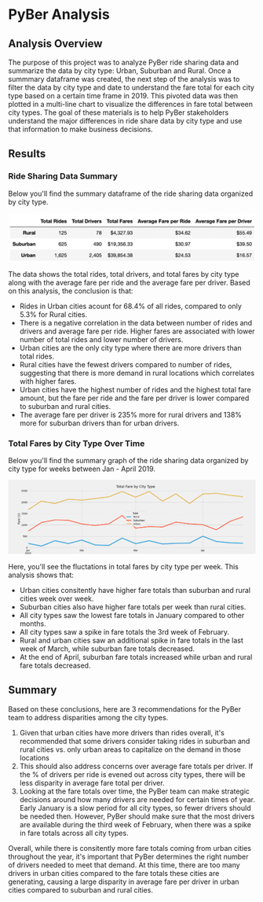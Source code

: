 # PyBer Analysis

## Analysis Overview
The purpose of this project was to analyze PyBer ride sharing data and summarize the data by city type: Urban, Suburban and Rural. Once a summmary dataframe was created, the next step of the analysis was to filter the data by city type and date to understand the fare total for each city type based on a certain time frame in 2019. This pivoted data was then plotted in a multi-line chart to visualize the differences in fare total between city types. The goal of these materials is to help PyBer stakeholders understand the major differences in ride share data by city type and use that information to make business decisions.

## Results

### Ride Sharing Data Summary
Below you'll find the summary dataframe of the ride sharing data organized by city type.

![PyBer_summary_2](analysis/PyBer_summary_2.png)

The data shows the total rides, total drivers, and total fares by city type along with the average fare per ride and the average fare per driver. Based on this analysis, the conclusion is that:
- Rides in Urban cities acount for 68.4% of all rides, compared to only 5.3% for Rural cities.
- There is a negative correlation in the data between number of rides and drivers and average fare per ride. Higher fares are associated with lower number of total rides and lower number of drivers.
- Urban cities are the only city type where there are more drivers than total rides. 
- Rural cities have the fewest drivers compared to number of rides, suggesting that there is more demand in rural locations which correlates with higher fares.
- Urban cities have the highest number of rides and the highest total fare amount, but the fare per ride and the fare per driver is lower compared to suburban and rural cities.
- The average fare per driver is 235% more for rural drivers and 138% more for suburban drivers than for urban drivers.

### Total Fares by City Type Over Time
Below you'll find the summary graph of the ride sharing data organized by city type for weeks between Jan - April 2019.

![PyBer_fare_summary](analysis/PyBer_fare_summary.png)

Here, you'll see the fluctations in total fares by city type per week. This analysis shows that:
- Urban cities consitently have higher fare totals than suburban and rural cities week over week.
- Suburban cities also have higher fare totals per week than rural cities.
- All city types saw the lowest fare totals in January compared to other months.
- All city types saw a spike in fare totals the 3rd week of February.
- Rural and urban cities saw an additional spike in fare totals in the last week of March, while suburban fare totals decreased. 
- At the end of April, suburban fare totals increased while urban and rural fare totals decreased.

## Summary
Based on these conclusions, here are 3 recommendations for the PyBer team to address disparities among the city types.
1. Given that urban cities have more drivers than rides overall, it's recommended that some drivers consider taking rides in suburban and rural cities vs. only urban areas to capitalize on the demand in those locations
2. This should also address concerns over average fare totals per driver. If the % of drivers per ride is evened out across city types, there will be less disparity in average fare total per driver. 
3. Looking at the fare totals over time, the PyBer team can make strategic decisions around how many drivers are needed for certain times of year. Early January is a slow period for all city types, so fewer drivers should be needed then. However, PyBer should make sure that the most drivers are available during the third week of February, when there was a spike in fare totals across all city types.

Overall, while there is consitently more fare totals coming from urban cities throughout the year, it's important that PyBer determines the right number of drivers needed to meet that demand. At this time, there are too many drivers in urban cities compared to the fare totals these cities are generating, causing a large disparity in average fare per driver in urban cities compared to suburban and rural cities.
